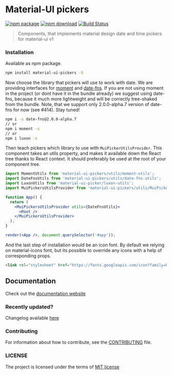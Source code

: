 # Material-UI pickers
[![npm package](https://img.shields.io/npm/v/material-ui-pickers.svg)](https://www.npmjs.org/package/material-ui-pickers)
[![npm download](https://img.shields.io/npm/dm/material-ui-pickers.svg)](https://www.npmjs.org/package/material-ui-pickers)
[![Build Status](https://api.travis-ci.org/dmtrKovalenko/material-ui-pickers.svg?branch=master)](https://travis-ci.org/dmtrKovalenko/material-ui-pickers)
> Components, that implements material design date and time pickers for material-ui v1

### Installation
Available as npm package.
```sh
npm install material-ui-pickers -S
```

Now choose the library that pickers will use to work with date. We are providing interfaces for [moment](https://momentjs.com/) and [date-fns](https://date-fns.org/). If you are not using moment in the project (or dont have it in the bundle already) we suggest using date-fns, because it much more lightweight and will be correctly tree-shaked from the bundle. Note, that we support only 2.0.0-alpha.7 version of date-fns for now (see  #414). Stay tuned!

```sh
npm i -s date-fns@2.0.0-alpha.7
// or
npm i moment -s
// or
npm i luxon -s
```

Then teach pickers which library to use with `MuiPickerUtilsProvider`. This component takes an utils property, and makes it available down the React tree thanks to React context. It should preferably be used at the root of your component tree.

```jsx
import MomentUtils from 'material-ui-pickers/utils/moment-utils';
import DateFnsUtils from 'material-ui-pickers/utils/date-fns-utils';
import LuxonUtils from 'material-ui-picker/luxon-utils';
import MuiPickersUtilsProvider from 'material-ui-pickers/utils/MuiPickersUtilsProvider';

function App() {
  return (
    <MuiPickersUtilsProvider utils={DateFnsUtils}>
      <Root />
    </MuiPickersUtilsProvider>
  );
}

render(<App />, document.querySelector('#app'));
```

And the last step of installation would be an icon font. By default we relying on material-icons font, but its possible to override any icons with a help of corresponding props.

```html
<link rel="stylesheet" href="https://fonts.googleapis.com/icon?family=Material+Icons">
```

## Documentation
Check out the [documentation website](https://material-ui-pickers.firebaseapp.com/)

### Recently updated?
Changelog available [here](https://github.com/dmtrKovalenko/material-ui-pickers/releases)

### Contributing
For information about how to contribute, see the [CONTRIBUTING](https://github.com/dmtrKovalenko/material-ui-pickers/blob/master/CONTRIBUTING.md) file.

### LICENSE
The project is licensed under the terms of [MIT license](https://github.com/dmtrKovalenko/material-ui-pickers/blob/master/LICENSE)
